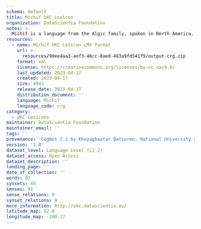 ```yaml
---
schema: default
title: Michif UKC Lexicon
organization: DataScientia Foundation
notes: >-
  Michif is a language from the Algic family, spoken in North America. The UKC Lexicon of Michif is represented as a lexico-semantic network. It consists of words, word senses, synsets, as well as sense-level and synset-level relationships.
resources:
  - name: Michif UKC Lexicon LMF format
    url: >-
      resources/90ee4aa3-aef3-46cc-8aed-483a9fd541f9/output-crg.zip
    format: xml
    license: https://creativecommons.org/licenses/by-nc-sa/4.0/
    last_updated: 2023-04-17
    created: 2023-04-17
    size: 4943
    release_date: 2023-04-17
    distribution_document: ''
    language: Michif
    language_code: crg
category:
  - UKC Lexicons
maintainer: DataScientia Foundation
maintainer_email: ''
tags: ''
provenance: 'CogNet 2.1 by Khuyagbaatar Batsuren, National University of Mongolia (http://cognet.ukc.disi.unitn.it); Native Languages of the Americas 2021.11. by Laura Redish and Orrin Lewis (http://www.native-languages.org); Princeton WordNet 2.1 by Princeton University (https://wordnet.princeton.edu)'
version: '1.0'
dataset_level: Language Level (L1-2)
dataset_access: Open Access
dataset_description: ''
landing_page: ''
date_of_collection: ''
words: 82
synsets: 45
senses: 91
sense_relations: 0
synset_relations: 0
more_information: http://ukc.datascientia.eu/
latitude_map: 52.0
longitude_map: -100.17
---
```

